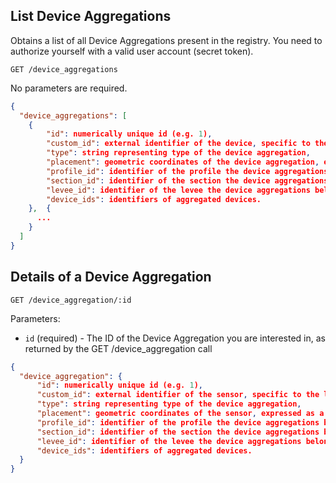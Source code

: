 ## List Device Aggregations

Obtains a list of all Device Aggregations present in the registry. You need to authorize yourself with a valid user account (secret token).

```
GET /device_aggregations
```
No parameters are required.

```json
{
  "device_aggregations": [
    {
        "id": numerically unique id (e.g. 1),
        "custom_id": external identifier of the device, specific to the levee installation setup,
        "type": string representing type of the device aggregation,
        "placement": geometric coordinates of the device aggregation, expressed as a GeoJSON data structure,
        "profile_id": identifier of the profile the device aggregations belongs to,
        "section_id": identifier of the section the device aggregations belongs to,
        "levee_id": identifier of the levee the device aggregations belongs to,
        "device_ids": identifiers of aggregated devices.
    },  {
      ...
    }
  ]
}
```

## Details of a Device Aggregation

```
GET /device_aggregation/:id
```

Parameters:

+ `id` (required) - The ID of the Device Aggregation you are interested in, as returned by the GET /device_aggregation call

```json
{
  "device_aggregation": {
      "id": numerically unique id (e.g. 1),
      "custom_id": external identifier of the sensor, specific to the levee installation setup,
      "type": string representing type of the device aggregation, 
      "placement": geometric coordinates of the sensor, expressed as a GeoJSON data structure,
      "profile_id": identifier of the profile the device aggregations belongs to,
      "section_id": identifier of the section the device aggregations belongs to,
      "levee_id": identifier of the levee the device aggregations belongs to,
      "device_ids": identifiers of aggregated devices.
  }
}
```
